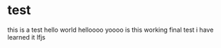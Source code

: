 # test
this is a test
hello world
helloooo
yoooo
is this working
final test
i have learned it
lfjs

